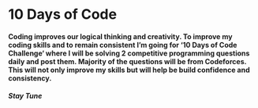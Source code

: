 # **10 Days of Code**

#### Coding improves our logical thinking and creativity. To improve my coding skills and to remain consistent I’m going for ‘10 Days of Code Challenge‘ where I will be solving 2 competitive programming questions daily and post them. Majority of the questions will be from Codeforces. This will not only improve my skills but will help be build confidence and consistency.

##### _Stay Tune_

